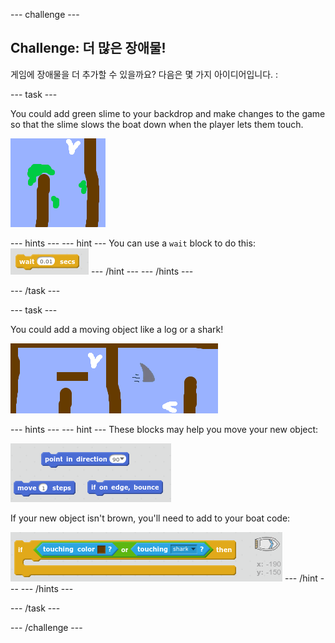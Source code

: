 \--- challenge \---

## Challenge: 더 많은 장애물!

게임에 장애물을 더 추가할 수 있을까요? 다음은 몇 가지 아이디어입니다. :

\--- task \---

You could add green slime to your backdrop and make changes to the game so that the slime slows the boat down when the player lets them touch.

![screenshot](images/boat-algae.png)

\--- hints \--- \--- hint \--- You can use a `wait` block to do this: ![screenshot](images/boat-slime-blocks.png) \--- /hint \--- \--- /hints \---

\--- /task \---

\--- task \---

You could add a moving object like a log or a shark!

![screenshot](images/boat-obstacles.png)

\--- hints \--- \--- hint \--- These blocks may help you move your new object:

![screenshot](images/boat-moving-blocks.png)

If your new object isn't brown, you'll need to add to your boat code:

![screenshot](images/boat-moving-blocks2.png) \--- /hint \--- \--- /hints \---

\--- /task \---

\--- /challenge \---